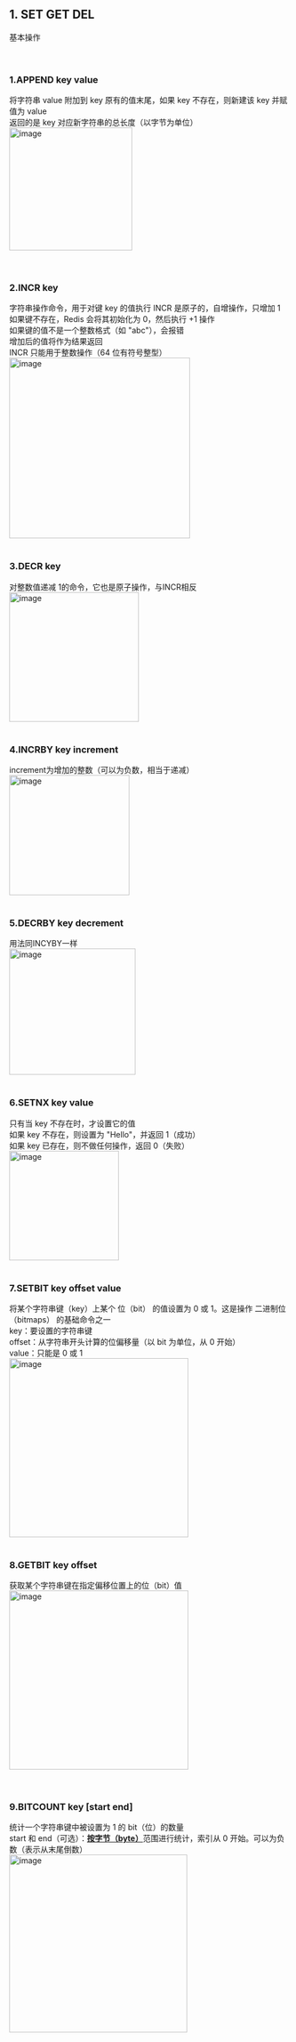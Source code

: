 
## 1.  SET GET DEL
基本操作<br>
<br>
<br>
### 1.APPEND key value
将字符串 value 附加到 key 原有的值末尾，如果 key 不存在，则新建该 key 并赋值为 value<br>
返回的是 key 对应新字符串的总长度（以字节为单位）<br>
<img width="221" alt="image" src="https://github.com/user-attachments/assets/bb68a2e0-9bef-4cef-8567-8394eb31e363" /><br>
<br>
<br>
### 2.INCR key<br>
字符串操作命令，用于对键 key 的值执行 INCR 是原子的，自增操作，只增加 1 <br>
如果键不存在，Redis 会将其初始化为 0，然后执行 +1 操作<br>
如果键的值不是一个整数格式（如 "abc"），会报错<br>
增加后的值将作为结果返回<br>
INCR 只能用于整数操作（64 位有符号整型）<br>
<img width="325" alt="image" src="https://github.com/user-attachments/assets/f83a5b68-28ce-42df-b04a-0ee2d8d4f868" />
<br>
<br>
### 3.DECR key<br>
对整数值递减 1的命令，它也是原子操作，与INCR相反<br>
<img width="233" alt="image" src="https://github.com/user-attachments/assets/58405fe3-eff2-44e6-bc3e-60f2fc0d00fc" />
<br>
<br>
### 4.INCRBY key increment<br>
increment为增加的整数（可以为负数，相当于递减）<br>
<img width="216" alt="image" src="https://github.com/user-attachments/assets/03ceae95-7f75-483f-a25f-7e3cabe48c02" />
<br>
<br>
### 5.DECRBY key decrement<br>
用法同INCYBY一样<br>
<img width="227" alt="image" src="https://github.com/user-attachments/assets/1a853a80-a7c8-487d-9b1c-dbfd3509c3b4" />
<br>
<br>
### 6.SETNX key value<br>
只有当 key 不存在时，才设置它的值<br>
如果 key 不存在，则设置为 "Hello"，并返回 1（成功）<br>
如果 key 已存在，则不做任何操作，返回 0（失败）<br>
<img width="197" alt="image" src="https://github.com/user-attachments/assets/85a66574-5ad5-44ae-8870-872f984c91b5" />
<br>
<br>
### 7.SETBIT key offset value<br>
将某个字符串键（key）上某个 位（bit） 的值设置为 0 或 1。这是操作 二进制位（bitmaps） 的基础命令之一<br>
key：要设置的字符串键<br>
offset：从字符串开头计算的位偏移量（以 bit 为单位，从 0 开始）<br>
value：只能是 0 或 1<br>
<img width="322" alt="image" src="https://github.com/user-attachments/assets/91a6f59c-ab73-42d6-b6bc-9d941af9608e" />
<br>
<br>
### 8.GETBIT key offset<br>
获取某个字符串键在指定偏移位置上的位（bit）值<br>
<img width="322" alt="image" src="https://github.com/user-attachments/assets/91a6f59c-ab73-42d6-b6bc-9d941af9608e" /><br>
<br>
<br>
### 9.BITCOUNT key [start end]<br>
统计一个字符串键中被设置为 1 的 bit（位）的数量<br>
start 和 end（可选）：<b><u>按字节（byte）</u></b>范围进行统计，索引从 0 开始。可以为负数（表示从末尾倒数）<br>
<img width="320" alt="image" src="https://github.com/user-attachments/assets/5f1563df-9b7d-4fe6-85f2-91f726f90379" />
<br>
<br>
<br>
<br>
<br>
<br>
<br>
<br>
<br>
<br>
<br>
<br>
<br>
<br>
